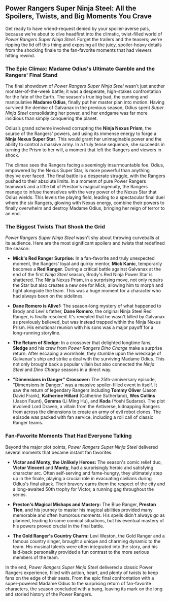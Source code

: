 ## Power Rangers Super Ninja Steel: All the Spoilers, Twists, and Big Moments You Crave

Get ready to have vriend-request denied by your spoiler-averse pals, because we're about to dive headfirst into the climatic, twist-filled world of *Power Rangers Super Ninja Steel*. Forget the trailers and the teasers; we're ripping the lid off this thing and exposing all the juicy, spoiler-heavy details from the shocking finale to the fan-favorite moments that had viewers hitting rewind.

### The Epic Climax: Madame Odius's Ultimate Gamble and the Rangers' Final Stand

The final showdown of *Power Rangers Super Ninja Steel* wasn't just another monster-of-the-week battle; it was a desperate, high-stakes confrontation for the fate of the Earth. The season's true big bad, the cunning and manipulative **Madame Odius**, finally put her master plan into motion. Having survived the demise of Galvanax in the previous season, Odius spent *Super Ninja Steel* consolidating her power, and her endgame was far more insidious than simply conquering the planet.

Odius’s grand scheme involved corrupting the **Ninja Nexus Prism**, the source of the Rangers' powers, and using its immense energy to forge a **Ninja Nexus Super Star**. This would grant her unimaginable power and the ability to control a massive army. In a truly tense sequence, she succeeds in turning the Prism to her will, a moment that left the Rangers and viewers in shock.

The climax sees the Rangers facing a seemingly insurmountable foe. Odius, empowered by the Nexus Super Star, is more powerful than anything they've ever faced. The final battle is a desperate struggle, with the Rangers pushed to their absolute limits. In a moment of pure Power Rangers teamwork and a little bit of Preston's magical ingenuity, the Rangers manage to infuse themselves with the very power of the Nexus Star that Odius wields. This levels the playing field, leading to a spectacular final duel where the six Rangers, glowing with Nexus energy, combine their powers to finally overwhelm and destroy Madame Odius, bringing her reign of terror to an end.

### The Biggest Twists That Shook the Grid

*Power Rangers Super Ninja Steel* wasn't shy about throwing curveballs at its audience. Here are the most significant spoilers and twists that redefined the season:

* **Mick's Red Ranger Surprise:** In a fan-favorite and truly unexpected moment, the Rangers' loyal and quirky mentor, **Mick Kanic**, temporarily becomes a **Red Ranger**. During a critical battle against Galvanax at the end of the first *Ninja Steel* season, Brody's Red Ninja Power Star is shattered. The Ninja Nexus Prism, in a surprising move, not only repairs the Star but also creates a new one for Mick, allowing him to morph and fight alongside the team. This was a huge moment for a character who had always been on the sidelines.

* **Dane Romero is Alive!:** The season-long mystery of what happened to Brody and Levi's father, **Dane Romero**, the original Ninja Steel Red Ranger, is finally resolved. It's revealed that he wasn't killed by Galvanax as previously believed, but was instead trapped within the Ninja Nexus Prism. His emotional reunion with his sons was a major payoff for a long-running storyline.

* **The Return of Sledge:** In a crossover that delighted longtime fans, **Sledge** and his crew from *Power Rangers Dino Charge* make a surprise return. After escaping a wormhole, they stumble upon the wreckage of Galvanax's ship and strike a deal with the surviving Madame Odius. This not only brought back a popular villain but also connected the *Ninja Steel* and *Dino Charge* seasons in a direct way.

* **"Dimensions in Danger" Crossover:** The 25th-anniversary episode, "Dimensions in Danger," was a massive spoiler-filled event in itself. It saw the return of legendary Rangers including **Tommy Oliver** (Jason David Frank), **Katherine Hillard** (Catherine Sutherland), **Wes Collins** (Jason Faunt), **Gemma** (Li Ming Hu), and **Koda** (Yoshi Sudarso). The plot involved Lord Draven, a villain from the Antiverse, kidnapping Rangers from across the dimensions to create an army of evil robot clones. The episode was packed with fan service, including a roll call of classic Ranger teams.

### Fan-Favorite Moments That Had Everyone Talking

Beyond the major plot points, *Power Rangers Super Ninja Steel* delivered several moments that became instant fan favorites:

* **Victor and Monty, the Unlikely Heroes:** The season's comic relief duo, **Victor Vincent** and **Monty**, had a surprisingly heroic and satisfying character arc. Often self-serving and fame-hungry, they ultimately step up in the finale, playing a crucial role in evacuating civilians during Odius's final attack. Their bravery earns them the respect of the city and a long-awaited 50th trophy for Victor, a running gag throughout the series.

* **Preston's Magical Mishaps and Mastery:** The Blue Ranger, **Preston Tien**, and his journey to master his magical abilities provided many memorable and often humorous moments. His spells didn't always go as planned, leading to some comical situations, but his eventual mastery of his powers proved crucial in the final battle.

* **The Gold Ranger's Country Charm:** Levi Weston, the Gold Ranger and a famous country singer, brought a unique and charming dynamic to the team. His musical talents were often integrated into the story, and his laid-back personality provided a fun contrast to the more serious members of the team.

In the end, *Power Rangers Super Ninja Steel* delivered a classic Power Rangers experience, filled with action, heart, and plenty of twists to keep fans on the edge of their seats. From the epic final confrontation with a super-powered Madame Odius to the surprising return of fan-favorite characters, the season concluded with a bang, leaving its mark on the long and storied history of the Power Rangers.